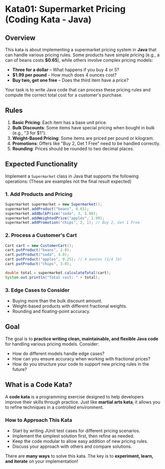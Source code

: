 # Kata01: Supermarket Pricing (Coding Kata - Java)

## Overview

This kata is about implementing a supermarket pricing system in **Java** that can handle various pricing rules. Some products have simple pricing (e.g., a can of beans costs **$0.65**), while others involve complex pricing models:

- **Three for a dollar** – What happens if you buy 4 or 5?
- **$1.99 per pound** – How much does 4 ounces cost?
- **Buy two, get one free** – Does the third item have a price?

Your task is to write Java code that can process these pricing rules and compute the correct total cost for a customer's purchase.

## Rules

1. **Basic Pricing**: Each item has a base unit price.
2. **Bulk Discounts**: Some items have special pricing when bought in bulk (e.g., "3 for $1").
3. **Weight-Based Pricing**: Some items are priced per pound or kilogram.
4. **Promotions**: Offers like "Buy 2, Get 1 Free" need to be handled correctly.
5. **Rounding**: Prices should be rounded to two decimal places.

## Expected Functionality

Implement a `Supermarket` class in Java that supports the following operations:
(These are examples not the final result expected)
### 1. Add Products and Pricing
```java
Supermarket supermarket = new Supermarket();
supermarket.addProduct("beans", 0.65);
supermarket.addBulkPrice("soda", 3, 1.00);
supermarket.addWeightedPrice("apples", 1.99);
supermarket.addPromotion("chips", 2, 1); // Buy 2, Get 1 Free
```

### 2. Process a Customer's Cart
```java
Cart cart = new CustomerCart();
cart.putProduct("beans", 2.0);
cart.putProduct("soda", 4.0);
cart.putProduct("apples", 0.25); // 4 ounces (1/4 lb)
cart.putProduct("chips", 3.0);

double total = supermarket.calculateTotal(cart);
System.out.println("Total cost: " + total);
```

### 3. Edge Cases to Consider
- Buying more than the bulk discount amount.
- Weight-based products with different fractional weights.
- Rounding and floating-point accuracy.

## Goal

The goal is to **practice writing clean, maintainable, and flexible Java code** for handling various pricing models. Consider:

- How do different models handle edge cases?
- How can you ensure accuracy when working with fractional prices?
- How do you structure your code to support new pricing rules in the future?

## What is a Code Kata?

A **code kata** is a programming exercise designed to help developers improve their skills through practice. Just like **martial arts kata**, it allows you to refine techniques in a controlled environment.

### How to Approach This Kata

- Start by writing JUnit test cases for different pricing scenarios.
- Implement the simplest solution first, then refine as needed.
- Keep the code modular to allow easy addition of new pricing rules.
- Discuss your approach with others and compare solutions.

There are **many ways** to solve this kata. The key is to **experiment, learn, and iterate** on your implementation!

